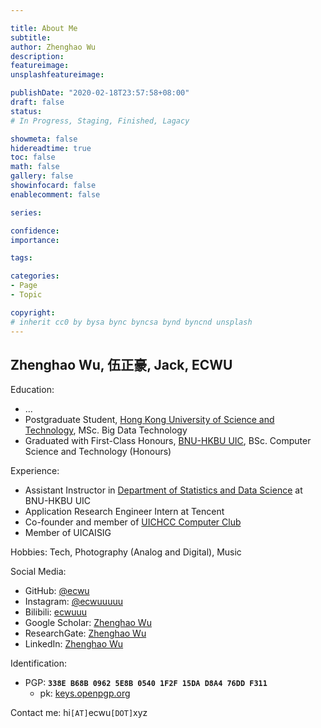 ```yaml
---

title: About Me
subtitle: 
author: Zhenghao Wu
description: 
featureimage: 
unsplashfeatureimage: 

publishDate: "2020-02-18T23:57:58+08:00"
draft: false
status: 
# In Progress, Staging, Finished, Lagacy

showmeta: false
hidereadtime: true
toc: false
math: false
gallery: false
showinfocard: false
enablecomment: false

series: 

confidence: 
importance: 

tags:

categories:
- Page
- Topic

copyright: 
# inherit cc0 by bysa bync byncsa bynd byncnd unsplash
---
```


## Zhenghao Wu, 伍正豪, Jack, ECWU

Education:

- ...
- Postgraduate Student, [Hong Kong University of Science and Technology](https://hkust.edu.hk/), MSc. Big Data Technology
- Graduated with First-Class Honours, [BNU-HKBU UIC](https://uic.edu.cn/), BSc. Computer Science and Technology (Honours)

Experience:

- Assistant Instructor in [Department of Statistics and Data Science](https://fst.uic.edu.cn/ds_en/) at BNU-HKBU UIC
- Application Research Engineer Intern at Tencent
- Co-founder and member of [UICHCC Computer Club](https://uichcc.com)
- Member of UICAISIG

Hobbies: Tech, Photography (Analog and Digital), Music

Social Media:

- GitHub: [@ecwu](https://github.com/ecwu)
- Instagram: [@ecwuuuuu](https://www.instagram.com/ecwuuuuu/)
- Bilibili: [ecwuuu](https://space.bilibili.com/509461/)
- Google Scholar: [Zhenghao Wu](https://scholar.google.com/citations?user=gBi_1mgAAAAJ)
- ResearchGate: [Zhenghao Wu](https://www.researchgate.net/profile/Zhenghao-Wu)
- LinkedIn: [Zhenghao Wu](https://www.linkedin.com/in/zhenghaowu/)

Identification:

- PGP: **`338E B68B 0962 5E8B 0540 1F2F 15DA D8A4 76DD F311`**
  - pk: [keys.openpgp.org](https://keys.openpgp.org/vks/v1/by-fingerprint/338EB68B09625E8B05401F2F15DAD8A476DDF311)

Contact me: hi`[AT]`ecwu`[DOT]`xyz
